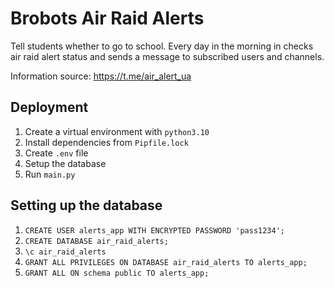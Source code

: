 # Brobots Air Raid Alerts

Tell students whether to go to school. 
Every day in the morning in checks air raid alert
status and sends a message to subscribed users and channels.

Information source: https://t.me/air_alert_ua

## Deployment

1. Create a virtual environment with `python3.10`
2. Install dependencies from `Pipfile.lock`
3. Create `.env` file
4. Setup the database
5. Run `main.py`

## Setting up the database

1. `CREATE USER alerts_app WITH ENCRYPTED PASSWORD 'pass1234';`
2. `CREATE DATABASE air_raid_alerts;`
3. `\c air_raid_alerts`
4. `GRANT ALL PRIVILEGES ON DATABASE air_raid_alerts TO alerts_app;`
5. `GRANT ALL ON schema public TO alerts_app;`

